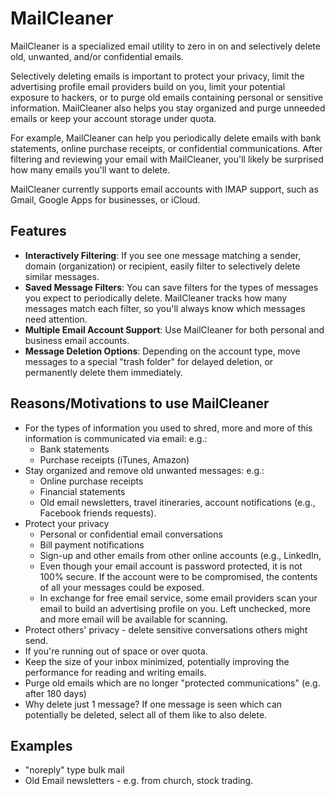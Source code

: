 # MailCleaner

MailCleaner is a specialized email utility to zero in on and 
selectively delete old, unwanted, and/or confidential emails. 

Selectively deleting emails is important to protect your privacy, limit the 
advertising profile email providers build on you, limit your potential 
exposure to hackers, or to purge old emails containing personal or 
sensitive information. MailCleaner also helps you stay organized and 
purge unneeded emails or keep your account storage under quota.

For example, MailCleaner can help you periodically delete emails
with bank statements, online purchase receipts, or 
confidential communications. After filtering and reviewing
your email with MailCleaner, you'll likely be surprised
how many emails you'll want to delete.

MailCleaner currently supports email accounts with IMAP support, such as 
Gmail, Google Apps for businesses, or iCloud.

## Features

* **Interactively Filtering**: If you see one message matching a
  sender, domain (organization) or recipient, easily filter to
  selectively delete similar messages.
* **Saved Message Filters**: You can save filters for the types of messages you 
  expect to periodically delete. MailCleaner tracks how many messages
  match each filter, so you'll always know which messages need attention.
* **Multiple Email Account Support**: Use MailCleaner for both personal
  and business email accounts.
* **Message Deletion Options**: Depending on the account type, move messages
  to a special "trash folder" for delayed deletion, or permanently delete 
  them immediately.

## Reasons/Motivations to use MailCleaner

  * For the types of information you used to shred, more 
    and more of this information is communicated via email: e.g.:
      * Bank statements
      * Purchase receipts (iTunes, Amazon)
  * Stay organized and remove old unwanted messages: e.g.:
    * Online purchase receipts
    * Financial statements
    * Old email newsletters, travel itineraries, account notifications
      (e.g., Facebook friends requests).
  * Protect your privacy
    * Personal or confidential email conversations
    * Bill payment notifications
    * Sign-up and other emails from other online accounts 
      (e.g., LinkedIn, 
    * Even though your email account is password protected,
      it is not 100% secure. If the account were to be 
      compromised, the contents of all your messages could
      be exposed.
    * In exchange for free email service, some email providers scan your 
      email to build an advertising profile on you. Left unchecked,
      more and more email will be available for scanning.
  * Protect others' privacy - delete sensitive conversations others might send.
  * If you're running out of space or over quota.
  * Keep the size of your inbox minimized, potentially improving
    the performance for reading and writing emails.
  * Purge old emails which are no longer "protected 
    communications" (e.g. after 180 days)
  * Why delete just 1 message? If one message is seen which can potentially be
    deleted, select all of them like to also delete.
    
## Examples

* "noreply" type bulk mail
* Old Email newsletters - e.g. from church, stock trading.
  
